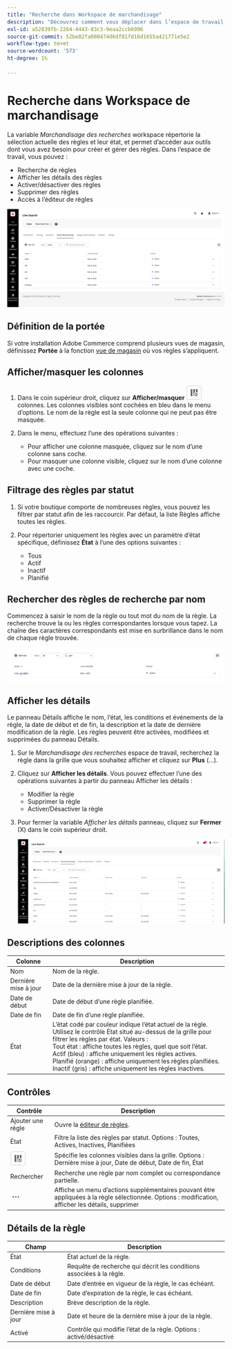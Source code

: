 ```yaml
---
title: "Recherche dans Workspace de marchandisage"
description: "Découvrez comment vous déplacer dans l’espace de travail Rechercher le marchandisage."
exl-id: a52839fb-2264-4443-83c3-9eaa2ccb6996
source-git-commit: 52be82fa080474d6df81fd16d1655a421771e5e2
workflow-type: tm+mt
source-wordcount: '573'
ht-degree: 1%

---
```


# Recherche dans Workspace de marchandisage

La variable *Marchandisage des recherches* workspace répertorie la sélection actuelle des règles et leur état, et permet d’accéder aux outils dont vous avez besoin pour créer et gérer des règles. Dans l’espace de travail, vous pouvez :

* Recherche de règles
* Afficher les détails des règles
* Activer/désactiver des règles
* Supprimer des règles
* Accès à l’éditeur de règles

![Recherche dans Workspace de marchandisage](assets/rules-workspace.png)

## Définition de la portée

Si votre installation Adobe Commerce comprend plusieurs vues de magasin, définissez **Portée** à la fonction [vue de magasin](https://experienceleague.adobe.com/docs/commerce-admin/start/setup/websites-stores-views.html#scope-settings) où vos règles s’appliquent.

## Afficher/masquer les colonnes

1. Dans le coin supérieur droit, cliquez sur **Afficher/masquer** ![Sélecteur de colonnes](assets/btn-show-hide-columns.png) colonnes.
Les colonnes visibles sont cochées en bleu dans le menu d’options. Le nom de la règle est la seule colonne qui ne peut pas être masquée.

1. Dans le menu, effectuez l’une des opérations suivantes :

   * Pour afficher une colonne masquée, cliquez sur le nom d’une colonne sans coche.
   * Pour masquer une colonne visible, cliquez sur le nom d’une colonne avec une coche.

## Filtrage des règles par statut

1. Si votre boutique comporte de nombreuses règles, vous pouvez les filtrer par statut afin de les raccourcir. Par défaut, la liste Règles affiche toutes les règles.

1. Pour répertorier uniquement les règles avec un paramètre d’état spécifique, définissez **État** à l’une des options suivantes :

   * Tous
   * Actif
   * Inactif
   * Planifié

## Rechercher des règles de recherche par nom

Commencez à saisir le nom de la règle ou tout mot du nom de la règle.
La recherche trouve la ou les règles correspondantes lorsque vous tapez. La chaîne des caractères correspondants est mise en surbrillance dans le nom de chaque règle trouvée.

![Règles : rechercher par nom](assets/rules-workspace-search-name.png)

## Afficher les détails

Le panneau Détails affiche le nom, l’état, les conditions et événements de la règle, la date de début et de fin, la description et la date de dernière modification de la règle. Les règles peuvent être activées, modifiées et supprimées du panneau Détails.

1. Sur le *Marchandisage des recherches* espace de travail, recherchez la règle dans la grille que vous souhaitez afficher et cliquez sur **Plus** (...).
1. Cliquez sur **Afficher les détails**.
Vous pouvez effectuer l’une des opérations suivantes à partir du panneau Afficher les détails :

   * Modifier la règle
   * Supprimer la règle
   * Activer/Désactiver la règle

1. Pour fermer la variable *Afficher les détails* panneau, cliquez sur **Fermer** (X) dans le coin supérieur droit.

   ![Règle - détails](assets/rules-workspace-details.png)

## Descriptions des colonnes

| Colonne | Description |
|--- |--- |
| Nom | Nom de la règle. |
| Dernière mise à jour | Date de la dernière mise à jour de la règle. |
| Date de début | Date de début d’une règle planifiée. |
| Date de fin | Date de fin d’une règle planifiée. |
| État | L’état codé par couleur indique l’état actuel de la règle. Utilisez le contrôle État situé au-dessus de la grille pour filtrer les règles par état. Valeurs :<br />Tout état : affiche toutes les règles, quel que soit l’état.<br />Actif (bleu) : affiche uniquement les règles actives.<br />Planifié (orange) : affiche uniquement les règles planifiées.<br />Inactif (gris) : affiche uniquement les règles inactives. |

## Contrôles

| Contrôle | Description |
|--- |--- |
| Ajouter une règle | Ouvre la [éditeur de règles](rules-add.md). |
| État | Filtre la liste des règles par statut. Options : Toutes, Actives, Inactives, Planifiées |
| ![Sélecteur de colonnes](assets/btn-show-hide-columns.png) | Spécifie les colonnes visibles dans la grille. Options : Dernière mise à jour, Date de début, Date de fin, État |
| Rechercher | Recherche une règle par nom complet ou correspondance partielle. |
| ![Sélecteur supplémentaire](assets/btn-more.png) | Affiche un menu d’actions supplémentaires pouvant être appliquées à la règle sélectionnée. Options : modification, afficher les détails, supprimer |

## Détails de la règle

| Champ | Description |
|--- |--- |
| État | État actuel de la règle. |
| Conditions | Requête de recherche qui décrit les conditions associées à la règle. |
| Date de début | Date d’entrée en vigueur de la règle, le cas échéant. |
| Date de fin | Date d’expiration de la règle, le cas échéant. |
| Description | Brève description de la règle. |
| Dernière mise à jour | Date et heure de la dernière mise à jour de la règle. |
| Activé | Contrôle qui modifie l’état de la règle. Options : activé/désactivé |
